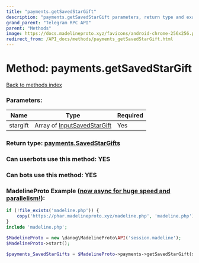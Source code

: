 ```yaml
---
title: "payments.getSavedStarGift"
description: "payments.getSavedStarGift parameters, return type and example"
grand_parent: "Telegram RPC API"
parent: "Methods"
image: https://docs.madelineproto.xyz/favicons/android-chrome-256x256.png
redirect_from: /API_docs/methods/payments_getSavedStarGift.html
---
```

# Method: payments.getSavedStarGift
[Back to methods index](index.html)



### Parameters:

| Name     |    Type       | Required |
|----------|---------------|----------|
|stargift|Array of [InputSavedStarGift](/API_docs/types/InputSavedStarGift.html) | Yes|


### Return type: [payments.SavedStarGifts](/API_docs/types/payments.SavedStarGifts.html)

### Can userbots use this method: **YES**

### Can bots use this method: **YES**


### MadelineProto Example ([now async for huge speed and parallelism!](https://docs.madelineproto.xyz/docs/ASYNC.html)):


```php
if (!file_exists('madeline.php')) {
    copy('https://phar.madelineproto.xyz/madeline.php', 'madeline.php');
}
include 'madeline.php';

$MadelineProto = new \danog\MadelineProto\API('session.madeline');
$MadelineProto->start();

$payments_SavedStarGifts = $MadelineProto->payments->getSavedStarGift(stargift: [$InputSavedStarGift, $InputSavedStarGift], );
```


